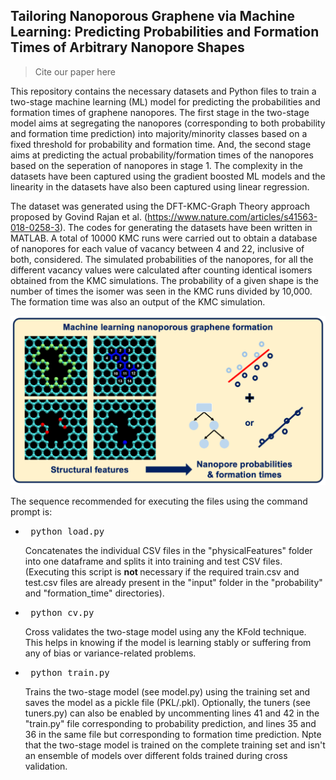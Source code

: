 ## Tailoring Nanoporous Graphene via Machine Learning: Predicting Probabilities and Formation Times of Arbitrary Nanopore Shapes
> Cite our paper here

This repository contains the necessary datasets and Python files to train a two-stage machine learning (ML) model for predicting the probabilities and formation times of graphene nanopores.
The first stage in the two-stage model aims at segregating the nanopores (corresponding to both probability and formation time prediction) into majority/minority classes based on a fixed threshold for probability and formation time. And,
the second stage aims at predicting the actual probability/formation times of the nanopores based on the seperation of nanopores in stage 1. The complexity in the datasets have been captured using the gradient boosted ML models and
the linearity in the datasets have also been captured using linear regression.

The dataset was generated using the DFT-KMC-Graph Theory approach proposed by Govind Rajan et al. (https://www.nature.com/articles/s41563-018-0258-3). The codes for generating the datasets have been written in MATLAB. A total of 10000 KMC runs were carried out to obtain a database of nanopores for each value of vacancy between 4 and 22, inclusive of both, considered. The simulated probabilities of the nanopores, for all the different vacancy values were calculated after counting identical isomers obtained from the KMC simulations. The probability of a given shape is the number of times the isomer was seen in the KMC runs divided by 10,000. The formation time was also an output of the KMC simulation. 

![alt text](https://github.com/agrgroup/MLforNanopores/blob/main/TOC_image.png)

The sequence recommended for executing the files using the command prompt is:
* <pre> python load.py </pre> Concatenates the individual CSV files in the "physicalFeatures" folder into one dataframe and splits it into training and test CSV files. (Executing this script is <b> not </b> necessary if the required train.csv and test.csv files are already present in the "input" folder in the "probability" and "formation_time" directories).

* <pre> python cv.py </pre> Cross validates the two-stage model using any the KFold technique. This helps in knowing if the model is learning stably or suffering from any of bias or variance-related problems.

* <pre> python train.py </pre> Trains the two-stage model (see model.py) using the training set and saves the model as a pickle file (PKL/.pkl). Optionally, the tuners (see tuners.py) can also be enabled by uncommenting lines 41 and 42 in the "train.py" file corresponding to probability prediction, and lines 35 and 36 in the same file but corresponding to formation time prediction. Npte that the two-stage model is trained on the complete training set and isn't an ensemble of models over different folds trained during cross validation.

